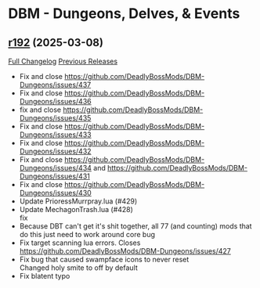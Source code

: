 # DBM - Dungeons, Delves, & Events

## [r192](https://github.com/DeadlyBossMods/DBM-Dungeons/tree/r192) (2025-03-08)
[Full Changelog](https://github.com/DeadlyBossMods/DBM-Dungeons/compare/r191...r192) [Previous Releases](https://github.com/DeadlyBossMods/DBM-Dungeons/releases)

- Fix and close https://github.com/DeadlyBossMods/DBM-Dungeons/issues/437  
- Fix and close https://github.com/DeadlyBossMods/DBM-Dungeons/issues/436  
- fix and close https://github.com/DeadlyBossMods/DBM-Dungeons/issues/435  
- Fix and close https://github.com/DeadlyBossMods/DBM-Dungeons/issues/433  
- Fix and close https://github.com/DeadlyBossMods/DBM-Dungeons/issues/432  
- Fix and close https://github.com/DeadlyBossMods/DBM-Dungeons/issues/434 and https://github.com/DeadlyBossMods/DBM-Dungeons/issues/431  
- Fix and close https://github.com/DeadlyBossMods/DBM-Dungeons/issues/430  
- Update PrioressMurrpray.lua (#429)  
- Update MechagonTrash.lua (#428)  
    fix  
- Because DBT can't get it's shit together, all 77 (and counting) mods that do this just need to work around core bug  
- Fix target scanning lua errors. Closes https://github.com/DeadlyBossMods/DBM-Dungeons/issues/427  
- Fix bug that caused swampface icons to never reset  
    Changed holy smite to off by default  
- Fix blatent typo  
